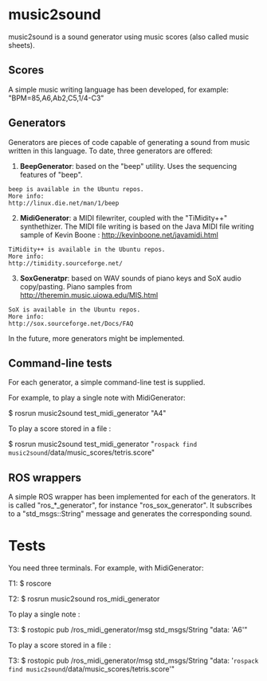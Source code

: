 music2sound
===========

music2sound is a sound generator using music scores (also called music sheets).

Scores
------
A simple music writing language has been developed,
for example: "BPM=85,A6,Ab2,C5,1/4-C3"

Generators
----------
Generators are pieces of code capable of generating a sound from
music written in this language.
To date, three generators are offered:

  1. **BeepGenerator**: based on the "beep" utility.
    Uses the sequencing features of "beep".

    beep is available in the Ubuntu repos.
    More info:
    http://linux.die.net/man/1/beep

  2. **MidiGenerator**: a MIDI filewriter, coupled with the "TiMidity++" synthethizer.
    The MIDI file writing is based on the Java MIDI file writing sample
    of Kevin Boone :
    http://kevinboone.net/javamidi.html

    TiMidity++ is available in the Ubuntu repos.
    More info:
    http://timidity.sourceforge.net/

  3. **SoxGeneratpr**: based on WAV sounds of piano keys and SoX audio copy/pasting.
    Piano samples from http://theremin.music.uiowa.edu/MIS.html

    SoX is available in the Ubuntu repos.
    More info:
    http://sox.sourceforge.net/Docs/FAQ

In the future, more generators might be implemented.

Command-line tests
------------------
For each generator, a simple command-line test is supplied.

For example, to play a single note with MidiGenerator:

$ rosrun music2sound test_midi_generator "A4"

To play a score stored in a file :

$ rosrun music2sound test_midi_generator "`rospack find music2sound`/data/music_scores/tetris.score"


ROS wrappers
------------
A simple ROS wrapper has been implemented for each of the generators.
It is called "ros_*_generator", for instance "ros_sox_generator".
It subscribes to a "std_msgs::String" message and generates the corresponding sound.

# Tests

You need three terminals.
For example, with MidiGenerator:

T1: $ roscore

T2: $ rosrun music2sound ros_midi_generator

To play a single note :

T3: $ rostopic pub /ros_midi_generator/msg  std_msgs/String  "data: 'A6'"

To play a score stored in a file :

T3: $ rostopic pub /ros_midi_generator/msg  std_msgs/String  "data: '`rospack find music2sound`/data/music_scores/tetris.score'"
